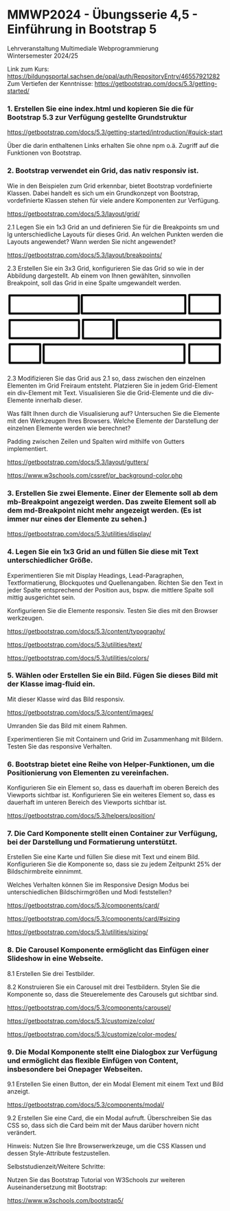 # MMWP2024 - Übungsserie 4,5 - Einführung in Bootstrap 5

Lehrveranstaltung Multimediale Webprogrammierung <br> Wintersemester 2024/25

Link zum Kurs: https://bildungsportal.sachsen.de/opal/auth/RepositoryEntry/46557921282 <br>
Zum Vertiefen der Kenntnisse: https://getbootstrap.com/docs/5.3/getting-started/

### 1. Erstellen Sie eine index.html und kopieren Sie die für Bootstrap 5.3 zur Verfügung gestellte Grundstruktur

https://getbootstrap.com/docs/5.3/getting-started/introduction/#quick-start

Über die darin enthaltenen Links erhalten Sie ohne npm o.ä. Zugriff auf die Funktionen von Bootstrap.

### 2. Bootstrap verwendet ein Grid, das nativ responsiv ist.

Wie in den Beispielen zum Grid erkennbar, bietet Bootstrap vordefinierte Klassen. Dabei handelt es sich um ein Grundkonzept von Bootstrap, vordefinierte Klassen stehen für viele andere Komponenten zur Verfügung.

https://getbootstrap.com/docs/5.3/layout/grid/

2.1 Legen Sie ein 1x3 Grid an und definieren Sie für die Breakpoints sm und lg unterschiedliche Layouts für dieses Grid. An welchen Punkten werden die Layouts angewendet? Wann werden Sie nicht angewendet?

https://getbootstrap.com/docs/5.3/layout/breakpoints/

2.3 Erstellen Sie ein 3x3 Grid, konfigurieren Sie das Grid so wie in der Abbildung dargestellt. Ab einem von Ihnen gewählten, sinnvollen Breakpoint, soll das Grid in eine Spalte umgewandelt werden.

<img src="images/e2/2b.png" alt="3x3-Grid">

2.3 Modifizieren Sie das Grid aus 2.1 so, dass zwischen den einzelnen Elementen im Grid Freiraum entsteht. Platzieren Sie in jedem Grid-Element ein div-Element mit Text.
Visualisieren Sie die Grid-Elemente und die div-Elemente innerhalb dieser.

Was fällt Ihnen durch die Visualisierung auf? Untersuchen Sie die Elemente mit den Werkzeugen Ihres Browsers. Welche Elemente der Darstellung der einzelnen Elemente werden wie berechnet?

Padding zwischen Zeilen und Spalten wird mithilfe von Gutters implementiert.

https://getbootstrap.com/docs/5.3/layout/gutters/

https://www.w3schools.com/cssref/pr_background-color.php

### 3. Erstellen Sie zwei Elemente. Einer der Elemente soll ab dem mb-Breakpoint angezeigt werden. Das zweite Element soll ab dem md-Breakpoint nicht mehr angezeigt werden. (Es ist immer nur eines der Elemente zu sehen.)

https://getbootstrap.com/docs/5.3/utilities/display/

### 4. Legen Sie ein 1x3 Grid an und füllen Sie diese mit Text unterschiedlicher Größe.

Experimentieren Sie mit Display Headings, Lead-Paragraphen, Textformatierung, Blockquotes und Quellenangaben. Richten Sie den Text in jeder Spalte entsprechend der Position aus, bspw. die mittlere Spalte soll mittig ausgerichtet sein.

Konfigurieren Sie die Elemente responsiv. Testen Sie dies mit den Browser werkzeugen.

https://getbootstrap.com/docs/5.3/content/typography/

https://getbootstrap.com/docs/5.3/utilities/text/

https://getbootstrap.com/docs/5.3/utilities/colors/

### 5. Wählen oder Erstellen Sie ein Bild. Fügen Sie dieses Bild mit der Klasse imag-fluid ein. 

Mit dieser Klasse wird das Bild responsiv.

https://getbootstrap.com/docs/5.3/content/images/

Umranden Sie das Bild mit einem Rahmen.

Experimentieren Sie mit Containern und Grid im Zusammenhang mit Bildern. Testen Sie das responsive Verhalten.

### 6. Bootstrap bietet eine Reihe von Helper-Funktionen, um die Positionierung von Elementen zu vereinfachen.

Konfigurieren Sie ein Element so, dass es dauerhaft im oberen Bereich des Viewports sichtbar ist. Konfigurieren Sie ein weiteres Element so, dass es dauerhaft im unteren Bereich des Viewports sichtbar ist.

https://getbootstrap.com/docs/5.3/helpers/position/

### 7. Die Card Komponente stellt einen Container zur Verfügung, bei der Darstellung und Formatierung unterstützt.

Erstellen Sie eine Karte und füllen Sie diese mit Text und einem Bild. Konfigurieren Sie die Komponente so, dass sie zu jedem Zeitpunkt 25% der Bildschirmbreite einnimmt.

Welches Verhalten können Sie im Responsive Design Modus bei unterschiedlichen Bildschirmgrößen und Modi feststellen?

https://getbootstrap.com/docs/5.3/components/card/

https://getbootstrap.com/docs/5.3/components/card/#sizing

https://getbootstrap.com/docs/5.3/utilities/sizing/


### 8. Die Carousel Komponente ermöglicht das Einfügen einer Slideshow in eine Webseite.

8.1 Erstellen Sie drei Testbilder.

8.2 Konstruieren Sie ein Carousel mit drei Testbildern. Stylen Sie die Komponente so, dass die Steuerelemente des Carousels gut sichtbar sind.

https://getbootstrap.com/docs/5.3/components/carousel/

https://getbootstrap.com/docs/5.3/customize/color/

https://getbootstrap.com/docs/5.3/customize/color-modes/

### 9. Die Modal Komponente stellt eine Dialogbox zur Verfügung und ermöglicht das flexible Einfügen von Content, insbesondere bei Onepager Webseiten.

9.1 Erstellen Sie einen Button, der ein Modal Element mit einem Text und Bild anzeigt.

https://getbootstrap.com/docs/5.3/components/modal/

9.2 Erstellen Sie eine Card, die ein Modal aufruft. Überschreiben Sie das CSS so, dass sich die Card beim mit der Maus darüber hovern nicht verändert.

Hinweis: Nutzen Sie Ihre Browserwerkzeuge, um die CSS Klassen und dessen Style-Attribute festzustellen.

Selbststudienzeit/Weitere Schritte:

Nutzen Sie das Bootstrap Tutorial von W3Schools zur weiteren Auseinandersetzung mit Bootstrap:

https://www.w3schools.com/bootstrap5/

